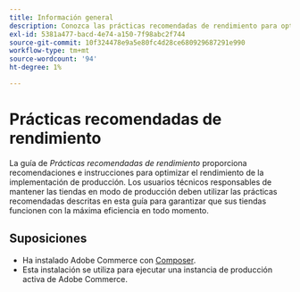 ```yaml
---
title: Información general
description: Conozca las prácticas recomendadas de rendimiento para optimizar su implementación de Adobe Commerce. Descubra estrategias probadas para maximizar la velocidad, la eficiencia y la experiencia del usuario.
exl-id: 5381a477-bacd-4e74-a150-7f98abc2f744
source-git-commit: 10f324478e9a5e80fc4d28ce680929687291e990
workflow-type: tm+mt
source-wordcount: '94'
ht-degree: 1%

---
```


# Prácticas recomendadas de rendimiento

La guía de _Prácticas recomendadas de rendimiento_ proporciona recomendaciones e instrucciones para optimizar el rendimiento de la implementación de producción. Los usuarios técnicos responsables de mantener las tiendas en modo de producción deben utilizar las prácticas recomendadas descritas en esta guía para garantizar que sus tiendas funcionen con la máxima eficiencia en todo momento.

## Suposiciones

* Ha instalado Adobe Commerce con [Composer](../installation/composer.md).
* Esta instalación se utiliza para ejecutar una instancia de producción activa de Adobe Commerce.
